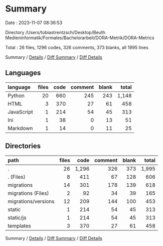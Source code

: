 # Summary

Date : 2023-11-07 08:36:53

Directory /Users/tobiastrentzsch/Desktop/Beuth Medieninformatik/Formales/Bachelorarbeit/DORA-Metrik/DORA-Metrics

Total : 26 files,  1296 codes, 326 comments, 373 blanks, all 1995 lines

Summary / [Details](details.md) / [Diff Summary](diff.md) / [Diff Details](diff-details.md)

## Languages
| language | files | code | comment | blank | total |
| :--- | ---: | ---: | ---: | ---: | ---: |
| Python | 20 | 660 | 245 | 243 | 1,148 |
| HTML | 3 | 370 | 27 | 61 | 458 |
| JavaScript | 1 | 214 | 54 | 45 | 313 |
| Ini | 1 | 38 | 0 | 13 | 51 |
| Markdown | 1 | 14 | 0 | 11 | 25 |

## Directories
| path | files | code | comment | blank | total |
| :--- | ---: | ---: | ---: | ---: | ---: |
| . | 26 | 1,296 | 326 | 373 | 1,995 |
| . (Files) | 8 | 411 | 67 | 128 | 606 |
| migrations | 14 | 301 | 178 | 139 | 618 |
| migrations (Files) | 2 | 92 | 34 | 39 | 165 |
| migrations/versions | 12 | 209 | 144 | 100 | 453 |
| static | 1 | 214 | 54 | 45 | 313 |
| static/js | 1 | 214 | 54 | 45 | 313 |
| templates | 3 | 370 | 27 | 61 | 458 |

Summary / [Details](details.md) / [Diff Summary](diff.md) / [Diff Details](diff-details.md)